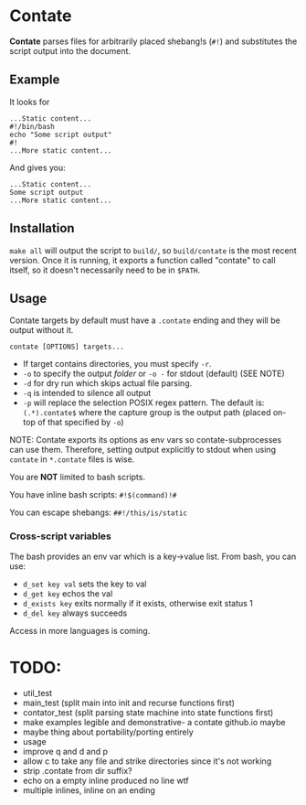 # Contate

**Contate** parses files for arbitrarily placed shebang!s (`#!`) and substitutes the script output into the document.

## Example 

It looks for

```
...Static content...
#!/bin/bash
echo "Some script output"
#!
...More static content...
```
And gives you:

```
...Static content...
Some script output
...More static content...
```

## Installation

`make all` will output the script to `build/`, so `build/contate` is the most recent version. Once it is running, it exports a function called "contate" to call itself, so it doesn't necessarily need to be in `$PATH`.

## Usage

Contate targets by default must have a `.contate` ending and they will be output without it.

`contate [OPTIONS] targets...`

* If target contains directories, you must specify `-r`.
* `-o` to specify the output _folder_ or `-o -` for stdout (default) (SEE NOTE)
* `-d` for dry run which skips actual file parsing.
* `-q` is intended to silence all output
* `-p` will replace the selection POSIX regex pattern. The default is: `(.*).contate$` where the capture group is the output path (placed on-top of that specified by `-o`)

NOTE: Contate exports its options as env vars so contate-subprocesses can use them. Therefore, setting output explicitly to stdout when using `contate` in `*.contate` files is wise.

You are **NOT** limited to bash scripts.

You have inline bash scripts: `#!$(command)!#`

You can escape shebangs: `##!/this/is/static`


### Cross-script variables

The bash provides an env var which is a key->value list. From bash, you can use:

* `d_set key val` sets the key to val
* `d_get key` echos the val
* `d_exists key` exits normally if it exists, otherwise exit status 1
* `d_del key` always succeeds

Access in more languages is coming.

# TODO:

* util_test
* main_test (split main into init and recurse functions first)
* contator_test (split parsing state machine into state functions first)
* make examples legible and demonstrative- a contate github.io maybe
* maybe thing about portability/porting entirely
* usage
* improve q and d and p
* allow c to take any file and strike directories since it's not working
* strip .contate from dir suffix?
* echo on a empty inline produced no line wtf
* multiple inlines, inline on an ending
